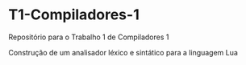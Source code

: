 # T1-Compiladores-1
Repositório para o Trabalho 1 de Compiladores 1

Construção de um analisador léxico e sintático para a linguagem Lua
